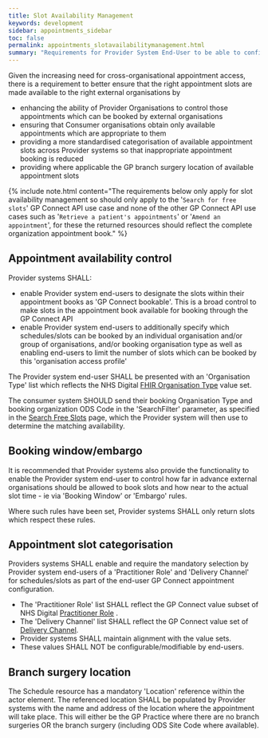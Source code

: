 ```yaml
---
title: Slot Availability Management
keywords: development
sidebar: appointments_sidebar
toc: false
permalink: appointments_slotavailabilitymanagement.html
summary: "Requirements for Provider System End-User to be able to configure what slots are available to GP Connect Consumers"
---
```


Given the increasing need for cross-organisational appointment access, there is a requirement to better ensure that the right appointment slots are made available to the right external organisations by
  - enhancing the ability of Provider Organisations to control those appointments which can be booked by external organisations
  - ensuring that Consumer organisations obtain only available appointments which are appropriate to them
  - providing a more standardised categorisation of available appointment slots across Provider systems so that inappropriate appointment booking is reduced
  - providing where applicable the GP branch surgery location of available appointment slots

{% include note.html content="The requirements below only apply for slot availability management so should only apply to the '`Search for free slots`' GP Connect API use case and none of the other GP Connect API use cases such as '`Retrieve a patient's appointments`' or '`Amend an appointment`', for these the returned resources should reflect the complete organization appointment book." %}
  
## Appointment availability control ##

Provider systems SHALL:
- enable Provider system end-users to designate the slots within their appointment books as 'GP Connect bookable'. This is a broad control to make slots in the appointment book available for booking through the GP Connect API
- enable Provider system end-users to additionally specify which schedules/slots can be booked by an individual organisation and/or group of organisations, and/or booking organisation type as well as enabling end-users to limit the number of slots which can be booked by this 'organisation access profile'

The Provider system end-user SHALL be presented with an 'Organisation Type' list which reflects the NHS Digital [FHIR Organisation Type](https://fhir.nhs.uk/STU3/ValueSet/GPConnect-OrganisationType-1) value set.

The consumer system SHOULD send their booking Organisation Type and booking organization ODS Code in the 'SearchFilter' parameter, as specified in the [Search Free Slots](appointments_use_case_search_for_free_slots.html) page, which the Provider system will then use to determine the matching availability.

## Booking window/embargo ##
It is recommended that Provider systems also provide the functionality to enable the Provider system end-user to control how far in advance external organisations should be allowed to book slots and how near to the actual slot time - ie via 'Booking Window' or 'Embargo' rules.

Where such rules have been set, Provider systems SHALL only return slots which respect these rules.

## Appointment slot categorisation ##

Providers systems SHALL enable and require the mandatory selection by Provider system end-users of a 'Practitioner Role' and 'Delivery Channel' for schedules/slots as part of the end-user GP Connect appointment configuration.

- The 'Practitioner Role' list SHALL reflect the GP Connect value subset of NHS Digital [Practitioner Role](https://fhir.nhs.uk/STU3/ValueSet/GPConnect-PractitionerRole-1) .
- The 'Delivery Channel' list SHALL reflect the GP Connect value set of [Delivery Channel](https://fhir.nhs.uk/STU3/ValueSet/GPConnect-DeliveryChannel-1).
- Provider systems SHALL maintain alignment with the value sets.
- These values SHALL NOT be configurable/modifiable by end-users.


## Branch surgery location ##

The Schedule resource has a mandatory 'Location' reference within the actor element. The referenced location SHALL be populated by Provider systems with the name and address of the location where the appointment will take place. This will either be the GP Practice where there are no branch surgeries OR the branch surgery (including ODS Site Code where available).
